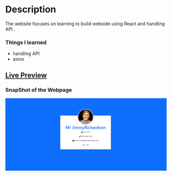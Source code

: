 # Description
The website focuses on learning to build webside using React and handling API .

### Things I learned

- handling API
- axios 

## [Live Preview](https://bucolic-fairy-171373.netlify.app/)

### SnapShot of the Webpage

![StreetStyle](./Image/randomUser.PNG)